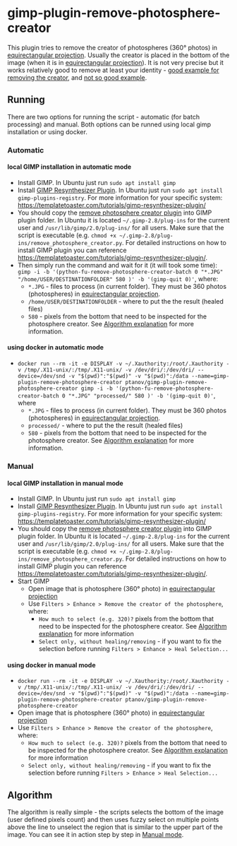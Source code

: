 # gimp-plugin-remove-photosphere-creator

This plugin tries to remove the creator of photospheres (360&deg; photos) in [equirectangular projection](https://www.google.com/search?q=360+equirectangular+projection&tbm=isch). Usually the creator is placed in the bottom of the image (when it is in [equirectangular projection](https://www.google.com/search?q=360+equirectangular+projection&tbm=isch)). It is not very precise but it works relatively good to remove at least your identity - [good example for removing the creator](https://www.google.bg/maps/@42.5900993,23.2934551,3a,90y,359.37h,39.63t/data=!3m8!1e1!3m6!1sAF1QipOk_nyXzM126xfCaYtYH1ToaI3e0tNx0cTfUY5K!2e10!3e12!6shttps:%2F%2Flh5.googleusercontent.com%2Fp%2FAF1QipOk_nyXzM126xfCaYtYH1ToaI3e0tNx0cTfUY5K%3Dw520-h260-k-no!7i5760!8i2880), and [not so good example](https://www.google.bg/maps/contrib/115955919389881836828/photos/@42.5906792,23.2931156,3a,89.8y,9.91h,42.28t/data=!3m7!1e1!3m5!1sAF1QipPl16QzfV9V3gIWsC_Tw6JOu7QKtVTKJjQXfhYF!2e10!6shttps:%2F%2Flh5.googleusercontent.com%2Fp%2FAF1QipPl16QzfV9V3gIWsC_Tw6JOu7QKtVTKJjQXfhYF%3Dw520-h260-k-no!7i5760!8i2880!4m3!8m2!3m1!1e1).

## Running

There are two options for running the script - automatic (for batch processing) and manual. Both options can be runned using local gimp installation or using docker.

### Automatic

#### local GIMP installation in automatic mode

- Install GIMP. In Ubuntu just run `sudo apt install gimp`
- Install [GIMP Resynthesizer Plugin](https://templatetoaster.com/tutorials/gimp-resynthesizer-plugin/). In Ubuntu just run `sudo apt install gimp-plugins-registry`. For more information for your specific system: <https://templatetoaster.com/tutorials/gimp-resynthesizer-plugin/>
- You should copy the [remove photosphere creator plugin](https://raw.githubusercontent.com/ptanov/gimp-plugin-remove-photosphere-creator/master/remove_photosphere_creator.py) into GIMP plugin folder. In Ubuntu it is located `~/.gimp-2.8/plug-ins` for the current user and `/usr/lib/gimp/2.0/plug-ins/` for all users. Make sure that the script is executable (e.g. `chmod +x ~/.gimp-2.8/plug-ins/remove_photosphere_creator.py`. For detailed instructions on how to install GIMP plugin you can reference <https://templatetoaster.com/tutorials/gimp-resynthesizer-plugin/>.
- Then simply run the command and wait for it (it will took some time): `gimp -i -b '(python-fu-remove-photosphere-creator-batch 0 "*.JPG" "/home/USER/DESTINATIONFOLDER" 580 )' -b '(gimp-quit 0)'`, where:
  - `*.JPG` - files to process (in current folder). They must be 360 photos (photospheres) in [equirectangular projection](https://www.google.com/search?q=360+equirectangular+projection&tbm=isch).
  - `/home/USER/DESTINATIONFOLDER` - where to put the the result (healed files)
  - `580` - pixels from the bottom that need to be inspected for the photosphere creator. See [Algorithm explanation](#Algorithm) for more information.

#### using docker in automatic mode

- `docker run --rm -it -e DISPLAY -v ~/.Xauthority:/root/.Xauthority -v /tmp/.X11-unix/:/tmp/.X11-unix/ -v /dev/dri/:/dev/dri/ --device=/dev/snd -v "$(pwd)":"$(pwd)" -v "$(pwd)":/data --name=gimp-plugin-remove-photosphere-creator ptanov/gimp-plugin-remove-photosphere-creator gimp -i -b '(python-fu-remove-photosphere-creator-batch 0 "*.JPG" "processed/" 580 )' -b '(gimp-quit 0)'`, where
  - `*.JPG` - files to process (in current folder). They must be 360 photos (photospheres) in [equirectangular projection](https://www.google.com/search?q=360+equirectangular+projection&tbm=isch).
  - `processed/` - where to put the the result (healed files)
  - `580` - pixels from the bottom that need to be inspected for the photosphere creator. See [Algorithm explanation](#Algorithm) for more information.

### Manual

#### local GIMP installation in manual mode

- Install GIMP. In Ubuntu just run `sudo apt install gimp`
- Install [GIMP Resynthesizer Plugin](https://templatetoaster.com/tutorials/gimp-resynthesizer-plugin/). In Ubuntu just run `sudo apt install gimp-plugins-registry`. For more information for your specific system: <https://templatetoaster.com/tutorials/gimp-resynthesizer-plugin/>
- You should copy the [remove photosphere creator plugin](https://raw.githubusercontent.com/ptanov/gimp-plugin-remove-photosphere-creator/master/remove_photosphere_creator.py) into GIMP plugin folder. In Ubuntu it is located `~/.gimp-2.8/plug-ins` for the current user and `/usr/lib/gimp/2.0/plug-ins/` for all users. Make sure that the script is executable (e.g. `chmod +x ~/.gimp-2.8/plug-ins/remove_photosphere_creator.py`. For detailed instructions on how to install GIMP plugin you can reference <https://templatetoaster.com/tutorials/gimp-resynthesizer-plugin/>.
- Start GIMP
  - Open image that is photosphere (360&deg; photo) in [equirectangular projection](https://www.google.com/search?q=360+equirectangular+projection&tbm=isch)
  - Use `Filters > Enhance > Remove the creator of the photosphere`, where:
    - `How much to select (e.g. 320)?` pixels from the bottom that need to be inspected for the photosphere creator. See [Algorithm explanation](#Algorithm) for more information
    - `Select only, without healing/removing` - if you want to fix the selection before running `Filters > Enhance > Heal Selection...`

#### using docker in manual mode

- `docker run --rm -it -e DISPLAY -v ~/.Xauthority:/root/.Xauthority -v /tmp/.X11-unix/:/tmp/.X11-unix/ -v /dev/dri/:/dev/dri/ --device=/dev/snd -v "$(pwd)":"$(pwd)" -v "$(pwd)":/data --name=gimp-plugin-remove-photosphere-creator ptanov/gimp-plugin-remove-photosphere-creator`
- Open image that is photosphere (360&deg; photo) in [equirectangular projection](https://www.google.com/search?q=360+equirectangular+projection&tbm=isch)
- Use `Filters > Enhance > Remove the creator of the photosphere`, where:
  - `How much to select (e.g. 320)?` pixels from the bottom that need to be inspected for the photosphere creator. See [Algorithm explanation](#Algorithm) for more information
  - `Select only, without healing/removing` - if you want to fix the selection before running `Filters > Enhance > Heal Selection...`

## Algorithm

The algorithm is really simple - the scripts selects the bottom of the image (user defined pixels count) and then uses fuzzy select on multiple points above the line to unselect the region that is similar to the upper part of the image. You can see it in action step by step in [Manual mode](#Manual).
